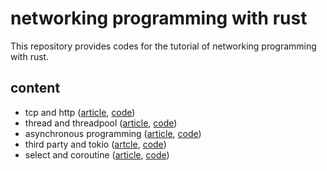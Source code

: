 # networking programming with rust

This repository provides codes for the tutorial of networking programming with rust.

## content

- tcp and http ([article](), [code](./tcp%20and%20http))
- thread and threadpool ([article](), [code]())
- asynchronous programming ([article](), [code]())
- third party and tokio ([artcle](), [code]())
- select and coroutine ([article](), [code]())

